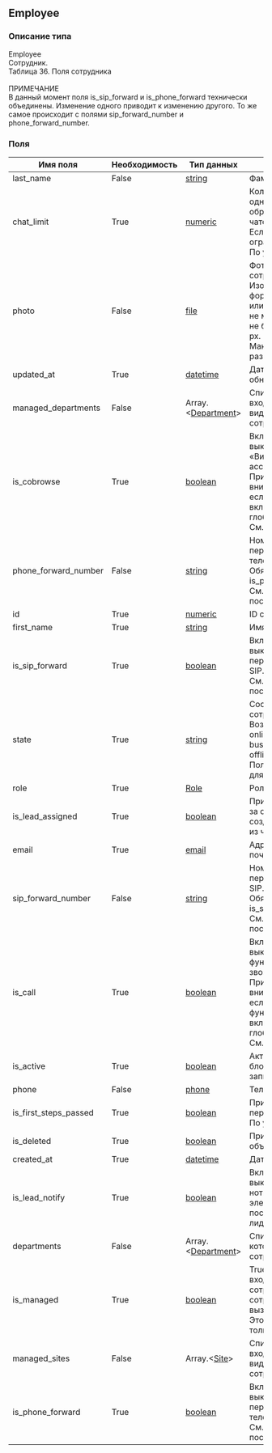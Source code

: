
## Employee

### Описание типа
Employee<br/>Сотрудник.<br/>Таблица 36. Поля сотрудника<br/><br/>ПРИМЕЧАНИЕ<br/>В данный момент поля is_sip_forward и is_phone_forward технически объединены. Изменение одного приводит к изменению другого. То же самое происходит с полями sip_forward_number и phone_forward_number.<br/>
### Поля

| Имя поля | Необходимость | Тип данных | Комментарий |
|---|---|---|---|
|last_name|False|[string](/docs/types/string.md)|Фамилия.<br/>|
|chat_limit|True|[numeric](/docs/types/numeric.md)|Количество одновременно обрабатываемых чатов.<br/>Если 0, то ограничения нет.<br/>По умолчанию – 0.<br/>|
|photo|False|[file](/docs/types/file.md)|Фотография сотрудника.<br/>Изображение в формате JPEG, GIF или PNG с размерами не менее 60x70 px и не более 2560x2560 px.<br/>Максимальный размер файла – 5 MB.<br/>|
|updated_at|True|[datetime](/docs/types/datetime.md)|Дата последнего обновления.<br/>|
|managed_departments|False|Array.<[Department](/docs/types/Department.md)>|Список отделов, входящих в область видимости сотрудника.<br/>|
|is_cobrowse|True|[boolean](/docs/types/boolean.md)|Включение/выключение функции «Виртуальный ассистент».<br/>Принимается во внимание только, если эта функция включена на глобальном уровне. См. Settings.<br/>|
|phone_forward_number|False|[string](/docs/types/string.md)|Номер для переадресации на телефон.<br/>Обязательно при is_phone_forward=true.<br/>См. примечание после таблицы.<br/>|
|id|True|[numeric](/docs/types/numeric.md)|ID сотрудника.<br/>|
|first_name|True|[string](/docs/types/string.md)|Имя.<br/>|
|is_sip_forward|True|[boolean](/docs/types/boolean.md)|Включение/выключение переадресации на SIP.<br/>См. примечание после таблицы.<br/>|
|state|True|[string](/docs/types/string.md)|Состояние сотрудника.<br/>Возможные значения:<br/>online – В сети,<br/>busy – Нет на месте,<br/>offline – Офлайн.<br/>Поле доступно только для чтения.<br/>|
|role|True|[Role](/docs/types/Role.md)|Роль сотрудника.<br/>|
|is_lead_assigned|True|[boolean](/docs/types/boolean.md)|Признак закрепления за оператором, созданных им лидов из чатов.<br/>|
|email|True|[email](/docs/types/email.md)|Адрес электронной почты.<br/>|
|sip_forward_number|False|[string](/docs/types/string.md)|Номер для переадресации на SIP.<br/>Обязательно при is_sip_forward=true.<br/>См. примечание после таблицы.<br/>|
|is_call|True|[boolean](/docs/types/boolean.md)|Включение/выключение функциональности звонков.<br/>Принимается во внимание только, если эта функциональность включена на глобальном уровне. См. Settings.<br/>|
|is_active|True|[boolean](/docs/types/boolean.md)|Активация/блокировка учетной записи сотрудника.<br/>|
|phone|False|[phone](/docs/types/phone.md)|Телефон сотрудника.<br/>|
|is_first_steps_passed|True|[boolean](/docs/types/boolean.md)|Признак завершения первичного обучения.<br/>По умолчанию – false.<br/>|
|is_deleted|True|[boolean](/docs/types/boolean.md)|Признак удаленного объекта.<br/>|
|created_at|True|[datetime](/docs/types/datetime.md)|Дата создания.<br/>|
|is_lead_notify|True|[boolean](/docs/types/boolean.md)|Включение/выключение нотификации на электронную почту о поступлении новых лидов.<br/>|
|departments|False|Array.<[Department](/docs/types/Department.md)>|Список отделов, в которых состоит сотрудник.<br/>|
|is_managed|True|[boolean](/docs/types/boolean.md)|True, если сотрудник входит в число своих сотрудников сотрудника, вызывающего метод.<br/>Это признак доступен только для чтения.<br/>|
|managed_sites|False|Array.<[Site](/docs/types/Site.md)>|Список сайтов, входящих в область видимости сотрудника.<br/>|
|is_phone_forward|True|[boolean](/docs/types/boolean.md)|Включение/выключение переадресации на телефон.<br/>См. примечание после таблицы.<br/>|
